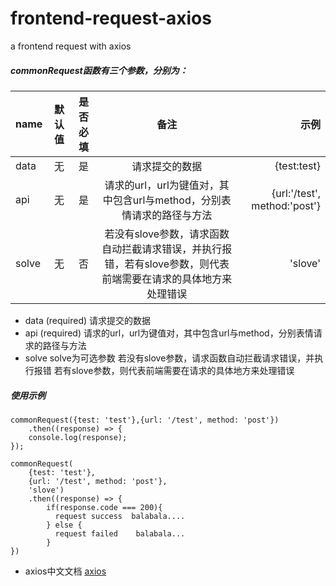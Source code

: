 # frontend-request-axios
a frontend request with axios

##### commonRequest函数有三个参数，分别为：

name|默认值|是否必填|备注|示例
--|:--:|:--:|:--:|--:
data|无|是|请求提交的数据|{test:test}
api|无|是|请求的url，url为键值对，其中包含url与method，分别表情请求的路径与方法|{url:'/test', method:'post'}
solve|无|否|若没有slove参数，请求函数自动拦截请求错误，并执行报错，若有slove参数，则代表前端需要在请求的具体地方来处理错误| 'slove'
  - data (required)
    请求提交的数据
  - api (required)
    请求的url，url为键值对，其中包含url与method，分别表情请求的路径与方法
  - solve
    solve为可选参数
    若没有slove参数，请求函数自动拦截请求错误，并执行报错
    若有slove参数，则代表前端需要在请求的具体地方来处理错误


##### 使用示例


    commonRequest({test: 'test'},{url: '/test', method: 'post'})
        .then((response) => {
        console.log(response);
    });

    commonRequest(
        {test: 'test'},
        {url: '/test', method: 'post'}, 
        'slove')
        .then((response) => {
            if(response.code === 200){
              request success  balabala....
            } else {
              request failed    balabala...
            }
    })


- axios中文文档
[axios](https://www.kancloud.cn/yunye/axios/234845)

  
